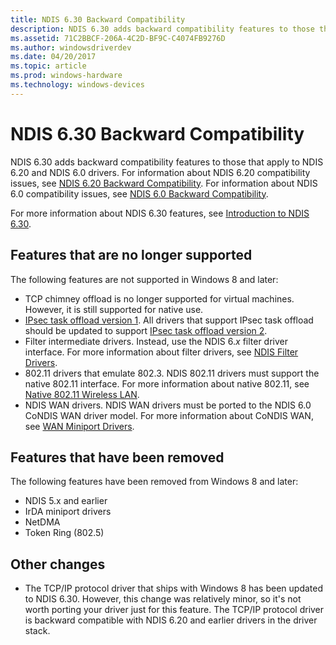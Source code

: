 ```yaml
---
title: NDIS 6.30 Backward Compatibility
description: NDIS 6.30 adds backward compatibility features to those that apply to NDIS 6.20 and NDIS 6.0 drivers.
ms.assetid: 71C2BBCF-206A-4C2D-BF9C-C4074FB9276D
ms.author: windowsdriverdev
ms.date: 04/20/2017
ms.topic: article
ms.prod: windows-hardware
ms.technology: windows-devices
---
```


# NDIS 6.30 Backward Compatibility


NDIS 6.30 adds backward compatibility features to those that apply to NDIS 6.20 and NDIS 6.0 drivers. For information about NDIS 6.20 compatibility issues, see [NDIS 6.20 Backward Compatibility](ndis-6-20-backward-compatibility.md). For information about NDIS 6.0 compatibility issues, see [NDIS 6.0 Backward Compatibility](ndis-6-0-backward-compatibility.md).

For more information about NDIS 6.30 features, see [Introduction to NDIS 6.30](introduction-to-ndis-6-30.md).

## Features that are no longer supported


The following features are not supported in Windows 8 and later:

-   TCP chimney offload is no longer supported for virtual machines. However, it is still supported for native use.
-   [IPsec task offload version 1](ipsec-offload-version-1.md). All drivers that support IPsec task offload should be updated to support [IPsec task offload version 2](ipsec-offload-version-2.md).
-   Filter intermediate drivers. Instead, use the NDIS 6.*x* filter driver interface. For more information about filter drivers, see [NDIS Filter Drivers](ndis-filter-drivers.md).
-   802.11 drivers that emulate 802.3. NDIS 802.11 drivers must support the native 802.11 interface. For more information about native 802.11, see [Native 802.11 Wireless LAN](https://msdn.microsoft.com/library/windows/hardware/ff560689).
-   NDIS WAN drivers. NDIS WAN drivers must be ported to the NDIS 6.0 CoNDIS WAN driver model. For more information about CoNDIS WAN, see [WAN Miniport Drivers](wan-miniport-drivers.md).

## Features that have been removed


The following features have been removed from Windows 8 and later:

-   NDIS 5.x and earlier
-   IrDA miniport drivers
-   NetDMA
-   Token Ring (802.5)

## Other changes


-   The TCP/IP protocol driver that ships with Windows 8 has been updated to NDIS 6.30. However, this change was relatively minor, so it's not worth porting your driver just for this feature. The TCP/IP protocol driver is backward compatible with NDIS 6.20 and earlier drivers in the driver stack.

 

 





